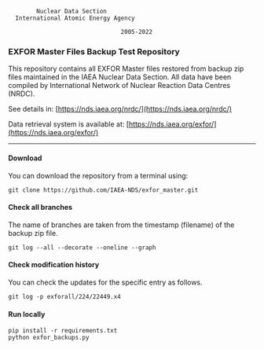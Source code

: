             Nuclear Data Section
      International Atomic Energy Agency

                                    2005-2022


### EXFOR Master Files Backup Test Repository
This repository contains all EXFOR Master files restored from backup zip files maintained in the IAEA Nuclear Data Section. All data have been compiled by International Network of Nuclear Reaction Data Centres (NRDC).

See details in: [https://nds.iaea.org/nrdc/](https://nds.iaea.org/nrdc/)

Data retrieval system is available at: [https://nds.iaea.org/exfor/](https://nds.iaea.org/exfor/)

-----------------------------------------------------------------------------

#### Download
You can download the repository from a terminal using:
```
git clone https://github.com/IAEA-NDS/exfor_master.git
```


#### Check all branches
The name of branches are taken from the timestamp (filename) of the backup zip file. 
```
git log --all --decorate --oneline --graph
```


#### Check modification history
You can check the updates for the specific entry as follows.
```
git log -p exforall/224/22449.x4
```


#### Run locally
```
pip install -r requirements.txt
python exfor_backups.py
```
